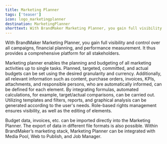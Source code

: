 ```yaml
---
title: Marketing Planner
tags: ['teaser']
icon: logo_marketingplanner
destination: MarketingPlanner
shorttext: With BrandMaker Marketing Planner, you gain full visibility and control over all campaigns, financial planning, and performance measurement. It thus provides a comprehensive platform for all stakeholders.  
---
```

With BrandMaker Marketing Planner, you gain full visibility and control over all campaigns, financial planning, and performance measurement. It thus provides a comprehensive platform for all stakeholders.  

Marketing planner enables the planning and budgeting of all marketing activities up to single tasks. Planned, targeted, committed, and actual budgets can be set using the desired granularity and currency. Additionally, all relevant information such as content, purchase orders, invoices, KPIs, attachments, and responsible persons, who are automatically informed, can be defined for each element. By integrating formulas, automated calculations, for example, target/actual comparisons, can be carried out. Utilizing templates and filters, reports, and graphical analysis can be generated according to the user's needs. Role-based rights management ensures visibility, as well as the editing of elements.  

Budget data, invoices, etc. can be imported directly into the Marketing Planner. The export of data in different file formats is also possible. Within BrandMaker’s marketing stack, Marketing Planner can be integrated with Media Pool, Web to Publish, and Job Manager. 
